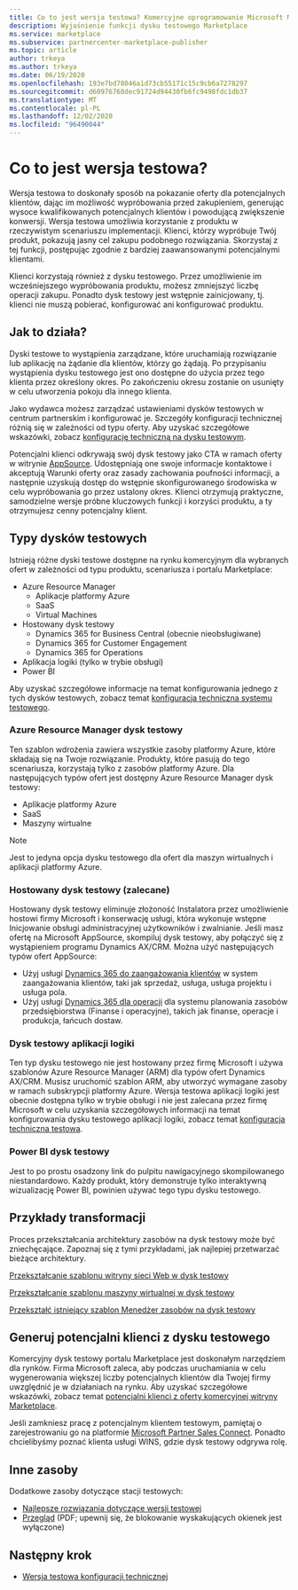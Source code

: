 ```yaml
---
title: Co to jest wersja testowa? Komercyjne oprogramowanie Microsoft Marketplace
description: Wyjaśnienie funkcji dysku testowego Marketplace
ms.service: marketplace
ms.subservice: partnercenter-marketplace-publisher
ms.topic: article
author: trkeya
ms.author: trkeya
ms.date: 06/19/2020
ms.openlocfilehash: 193e7bd78046a1d73cb55171c15c9cb6a7278297
ms.sourcegitcommit: d60976768dec91724d94430fb6fc9498fdc1db37
ms.translationtype: MT
ms.contentlocale: pl-PL
ms.lasthandoff: 12/02/2020
ms.locfileid: "96490044"
---
```

# <a name="what-is-a-test-drive"></a>Co to jest wersja testowa?

Wersja testowa to doskonały sposób na pokazanie oferty dla potencjalnych klientów, dając im możliwość wypróbowania przed zakupieniem, generując wysoce kwalifikowanych potencjalnych klientów i powodującą zwiększenie konwersji. Wersja testowa umożliwia korzystanie z produktu w rzeczywistym scenariuszu implementacji. Klienci, którzy wypróbuje Twój produkt, pokazują jasny cel zakupu podobnego rozwiązania. Skorzystaj z tej funkcji, postępując zgodnie z bardziej zaawansowanymi potencjalnymi klientami.

Klienci korzystają również z dysku testowego. Przez umożliwienie im wcześniejszego wypróbowania produktu, możesz zmniejszyć liczbę operacji zakupu. Ponadto dysk testowy jest wstępnie zainicjowany, tj. klienci nie muszą pobierać, konfigurować ani konfigurować produktu.

## <a name="how-does-it-work"></a>Jak to działa?

Dyski testowe to wystąpienia zarządzane, które uruchamiają rozwiązanie lub aplikację na żądanie dla klientów, którzy go żądają. Po przypisaniu wystąpienia dysku testowego jest ono dostępne do użycia przez tego klienta przez określony okres. Po zakończeniu okresu zostanie on usunięty w celu utworzenia pokoju dla innego klienta.

Jako wydawca możesz zarządzać ustawieniami dysków testowych w centrum partnerskim i konfigurować je. Szczegóły konfiguracji technicznej różnią się w zależności od typu oferty. Aby uzyskać szczegółowe wskazówki, zobacz [konfigurację techniczną na dysku testowym](./test-drive-technical-configuration.md).

Potencjalni klienci odkrywają swój dysk testowy jako CTA w ramach oferty w witrynie [AppSource](https://appsource.microsoft.com/en-US/). Udostępniają one swoje informacje kontaktowe i akceptują Warunki oferty oraz zasady zachowania poufności informacji, a następnie uzyskują dostęp do wstępnie skonfigurowanego środowiska w celu wypróbowania go przez ustalony okres. Klienci otrzymują praktyczne, samodzielne wersje próbne kluczowych funkcji i korzyści produktu, a ty otrzymujesz cenny potencjalny klient.

## <a name="types-of-test-drives"></a>Typy dysków testowych

Istnieją różne dyski testowe dostępne na rynku komercyjnym dla wybranych ofert w zależności od typu produktu, scenariusza i portalu Marketplace:

- Azure Resource Manager
    - Aplikacje platformy Azure
    - SaaS
    - Virtual Machines
- Hostowany dysk testowy
    - Dynamics 365 for Business Central (obecnie nieobsługiwane)
    - Dynamics 365 for Customer Engagement
    - Dynamics 365 for Operations
- Aplikacja logiki (tylko w trybie obsługi)
- Power BI

Aby uzyskać szczegółowe informacje na temat konfigurowania jednego z tych dysków testowych, zobacz temat [konfiguracja techniczna systemu testowego](./test-drive-technical-configuration.md). 

### <a name="azure-resource-manager-test-drive"></a>Azure Resource Manager dysk testowy

Ten szablon wdrożenia zawiera wszystkie zasoby platformy Azure, które składają się na Twoje rozwiązanie. Produkty, które pasują do tego scenariusza, korzystają tylko z zasobów platformy Azure. Dla następujących typów ofert jest dostępny Azure Resource Manager dysk testowy: 

- Aplikacje platformy Azure
- SaaS
- Maszyny wirtualne

>[!NOTE]
>Jest to jedyna opcja dysku testowego dla ofert dla maszyn wirtualnych i aplikacji platformy Azure.

### <a name="hosted-test-drive-recommended"></a>Hostowany dysk testowy (zalecane)

Hostowany dysk testowy eliminuje złożoność Instalatora przez umożliwienie hostowi firmy Microsoft i konserwację usługi, która wykonuje wstępne Inicjowanie obsługi administracyjnej użytkowników i zwalnianie. Jeśli masz ofertę na Microsoft AppSource, skompiluj dysk testowy, aby połączyć się z wystąpieniem programu Dynamics AX/CRM. Można użyć następujących typów ofert AppSource:

- Użyj usługi [Dynamics 365 do zaangażowania klientów](partner-center-portal/create-new-customer-engagement-offer.md) w system zaangażowania klientów, taki jak sprzedaż, usługa, usługa projektu i usługa pola.
- Użyj usługi [Dynamics 365 dla operacji](partner-center-portal/create-new-operations-offer.md) dla systemu planowania zasobów przedsiębiorstwa (Finanse i operacyjne), takich jak finanse, operacje i produkcja, łańcuch dostaw.

### <a name="logic-app-test-drive"></a>Dysk testowy aplikacji logiki

Ten typ dysku testowego nie jest hostowany przez firmę Microsoft i używa szablonów Azure Resource Manager (ARM) dla typów ofert Dynamics AX/CRM. Musisz uruchomić szablon ARM, aby utworzyć wymagane zasoby w ramach subskrypcji platformy Azure. Wersja testowa aplikacji logiki jest obecnie dostępna tylko w trybie obsługi i nie jest zalecana przez firmę Microsoft w celu uzyskania szczegółowych informacji na temat konfigurowania dysku testowego aplikacji logiki, zobacz temat [konfiguracja techniczna testowa](./test-drive-technical-configuration.md).

### <a name="power-bi-test-drive"></a>Power BI dysk testowy

Jest to po prostu osadzony link do pulpitu nawigacyjnego skompilowanego niestandardowo. Każdy produkt, który demonstruje tylko interaktywną wizualizację Power BI, powinien używać tego typu dysku testowego.

## <a name="transforming-examples"></a>Przykłady transformacji

Proces przekształcania architektury zasobów na dysk testowy może być zniechęcające. Zapoznaj się z tymi przykładami, jak najlepiej przetwarzać bieżące architektury.

[Przekształcanie szablonu witryny sieci Web w dysk testowy](https://github.com/Azure/AzureTestDrive/wiki/Transforming-Website-Deployment-Template-for-Test-Drive)

[Przekształcanie szablonu maszyny wirtualnej w dysk testowy](https://github.com/Azure/AzureTestDrive/wiki/Transforming-Virtual-Machine-Deployment-Template-for-Test-Drive)

[Przekształć istniejący szablon Menedżer zasobów na dysk testowy](https://github.com/Azure/AzureTestDrive/wiki/Deploying-Existing-Solutions)

## <a name="generate-leads-from-your-test-drive"></a>Generuj potencjalni klienci z dysku testowego

Komercyjny dysk testowy portalu Marketplace jest doskonałym narzędziem dla rynków. Firma Microsoft zaleca, aby podczas uruchamiania w celu wygenerowania większej liczby potencjalnych klientów dla Twojej firmy uwzględnić je w działaniach na rynku. Aby uzyskać szczegółowe wskazówki, zobacz temat [potencjalni klienci z oferty komercyjnej witryny Marketplace](https://github.com/MicrosoftDocs/azure-docs/blob/master/articles/marketplace/partner-center-portal/commercial-marketplace-get-customer-leads.md).

Jeśli zamkniesz pracę z potencjalnym klientem testowym, pamiętaj o zarejestrowaniu go na platformie [Microsoft Partner Sales Connect](https://support.microsoft.com/help/3155788/getting-started-with-microsoft-partner-sales-connect). Ponadto chcielibyśmy poznać klienta usługi WINS, gdzie dysk testowy odgrywa rolę.

## <a name="other-resources"></a>Inne zasoby

Dodatkowe zasoby dotyczące stacji testowych:

- [Najlepsze rozwiązania dotyczące wersji testowej](https://github.com/Azure/AzureTestDrive/wiki/Test-Drive-Best-Practices)
- [Przegląd](https://assetsprod.microsoft.com/mpn/azure-marketplace-appsource-test-drives.pdf) (PDF; upewnij się, że blokowanie wyskakujących okienek jest wyłączone)

## <a name="next-step"></a>Następny krok

- [Wersja testowa konfiguracji technicznej](test-drive-technical-configuration.md)